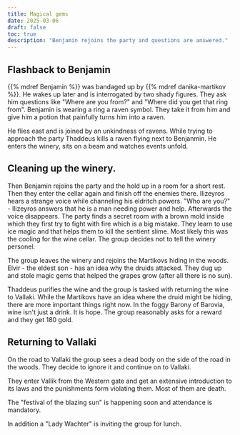 ```yaml
---
title: Magical gems
date: 2025-03-06
draft: false
toc: true
description: "Benjamin rejoins the party and questions are answered."
---
```


## Flashback to Benjamin 

{{% mdref Benjamin %}} was bandaged up by {{% mdref danika-martikov %}}. He wakes up later and is interrogated by two shady figures. They ask him questions like "Where are you from?" and "Where did you get that ring from". Benjamin is wearing a ring a raven symbol. They take it from him and give him a potion that painfully turns him into a raven.

He flies east and is joined by an unkindness of ravens. While trying to approach the party Thaddeus kills a raven flying next to Benjanmin. He enters the winery, sits on a beam and watches events unfold.

## Cleaning up the winery.

Then Benjamin rejoins the party and the hold up in a room for a short rest. Then they enter the cellar again and finish off the enemies there. Ilizeyros hears a strange voice while channeling his eldritch powers. "Who are you?" - Ilizeyros answers that he is a man needing power and help. Afterwards the voice disappears. The party finds a secret room with a brown mold inside which they first try to fight with fire which is a big mistake. They learn to use ice magic and that helps them to kill the sentient slime. Most likely this was the cooling for the wine cellar. The group decides not to tell the winery personel.

The group leaves the winery and rejoins the Martikovs hiding in the woods. Elvir - the eldest son - has an idea why the druids attacked. They dug up and stole magic gems that helped the grapes grow (after all there is no sun). 

Thaddeus purifies the wine and the group is tasked with returning the wine to Vallaki. While the Martikovs have an idea where the druid might be hiding, there are more important things right now. In the foggy Barony of Barovia, wine isn't just a drink. It is hope. The group reasonably asks for a reward and they get 180 gold.

## Returning to Vallaki

On the road to Vallaki the group sees a dead body on the side of the road in the woods. They decide to ignore it and continue on to Vallaki.

They enter Vallik from the Western gate and get an extensive introduction to its laws and the punishments form violating them. Most of them are death.

The "festival of the blazing sun" is happening soon and attendance is mandatory.

In addition a "Lady Wachter" is inviting the group for lunch.
